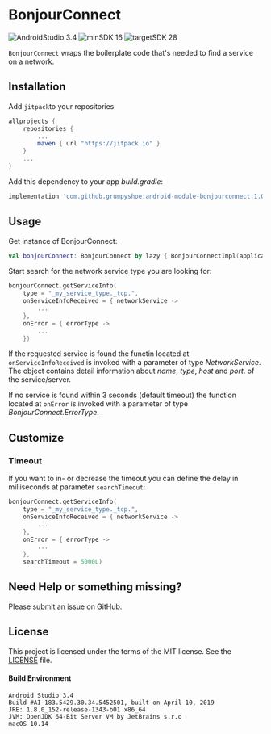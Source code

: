 
# BonjourConnect

![AndroidStudio 3.4](https://img.shields.io/badge/Android_Studio-3.3.2-brightgreen.svg)
![minSDK 16](https://img.shields.io/badge/minSDK-API_16-orange.svg?style=flat)
  ![targetSDK 28](https://img.shields.io/badge/targetSDK-API_28-blue.svg)

`BonjourConnect` wraps the boilerplate code that's needed to find a service on a network.

## Installation

Add `jitpack`to your repositories
```gradle
allprojects {
    repositories {
        ...
        maven { url "https://jitpack.io" }
    }
    ...
}
```

Add this dependency to your app _build.gradle_:
```gradle
implementation 'com.github.grumpyshoe:android-module-bonjourconnect:1.0.0'
```

## Usage

Get instance of BonjourConnect:
```kotlin
val bonjourConnect: BonjourConnect by lazy { BonjourConnectImpl(applicationContext) }
```

Start search for the network service type you are looking for:
```kotlin
bonjourConnect.getServiceInfo(
    type = "_my_service_type._tcp.",
    onServiceInfoReceived = { networkService ->
        ...
    },
    onError = { errorType ->
        ...
    })
```

If the requested service is found the functin located at `onServiceInfoReceived` is invoked with a parameter of type _NetworkService_. The object contains detail information about _name_, _type_, _host_ and _port_. of the service/server.

If no service is found within 3 seconds (default timeout) the function located at `onError` is invoked with a parameter of type _BonjourConnect.ErrorType_.

## Customize

### Timeout
If you want to in- or decrease the timeout you can define the delay in milliseconds at parameter `searchTimeout`:
```kotlin
bonjourConnect.getServiceInfo(
    type = "_my_service_type._tcp.",
    onServiceInfoReceived = { networkService ->
        ...
    },
    onError = { errorType ->
        ...
    },
    searchTimeout = 5000L)
```


## Need Help or something missing?

Please [submit an issue](https://github.com/grumpyshoe/android-module-bonjourconnect/issues) on GitHub.


## License

This project is licensed under the terms of the MIT license. See the [LICENSE](LICENSE) file.


#### Build Environment
```
Android Studio 3.4
Build #AI-183.5429.30.34.5452501, built on April 10, 2019
JRE: 1.8.0_152-release-1343-b01 x86_64
JVM: OpenJDK 64-Bit Server VM by JetBrains s.r.o
macOS 10.14
```
